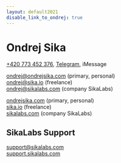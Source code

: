 ```yaml
---
layout: default2021
disable_link_to_ondrej: true
---
```


# Ondrej Sika

[+420 773 452 376](tel:+420773452376), [Telegram](https://t.me/ondrejsika), iMessage

<ondrej@ondrejsika.com> (primary, personal)
<br/>
<ondrej@sika.io> (freelance)
<br/>
<ondrej@sikalabs.com> (company SikaLabs)

[ondrejsika.com](https://ondrejsika.com) (primary, personal)
<br/>
[sika.io](https://sika.io) (freelance)
<br/>
[sikalabs.com](https://sikalabs.com) (company SikaLabs)

## SikaLabs Support

<support@sikalabs.com>
<br/>
[support.sikalabs.com](https://support.sikalabs.com)
